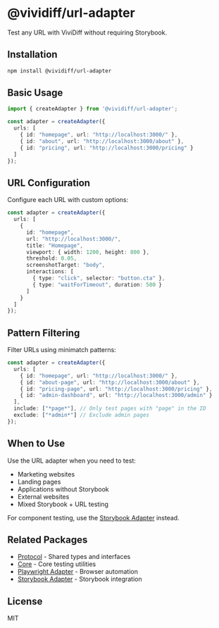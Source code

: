 # @vividiff/url-adapter

Test any URL with ViviDiff without requiring Storybook.

## Installation

```bash
npm install @vividiff/url-adapter
```

## Basic Usage

```typescript
import { createAdapter } from '@vividiff/url-adapter';

const adapter = createAdapter({
  urls: [
    { id: "homepage", url: "http://localhost:3000/" },
    { id: "about", url: "http://localhost:3000/about" },
    { id: "pricing", url: "http://localhost:3000/pricing" }
  ]
});
```

## URL Configuration

Configure each URL with custom options:

```typescript
const adapter = createAdapter({
  urls: [
    {
      id: "homepage",
      url: "http://localhost:3000/",
      title: "Homepage",
      viewport: { width: 1200, height: 800 },
      threshold: 0.05,
      screenshotTarget: "body",
      interactions: [
        { type: "click", selector: "button.cta" },
        { type: "waitForTimeout", duration: 500 }
      ]
    }
  ]
});
```

## Pattern Filtering

Filter URLs using minimatch patterns:

```typescript
const adapter = createAdapter({
  urls: [
    { id: "homepage", url: "http://localhost:3000/" },
    { id: "about-page", url: "http://localhost:3000/about" },
    { id: "pricing-page", url: "http://localhost:3000/pricing" },
    { id: "admin-dashboard", url: "http://localhost:3000/admin" }
  ],
  include: ["*page*"], // Only test pages with "page" in the ID
  exclude: ["*admin*"] // Exclude admin pages
});
```

## When to Use

Use the URL adapter when you need to test:
- Marketing websites
- Landing pages
- Applications without Storybook
- External websites
- Mixed Storybook + URL testing

For component testing, use the [Storybook Adapter](../storybook-adapter/README.md) instead.

## Related Packages

- [Protocol](../protocol/README.md) - Shared types and interfaces
- [Core](../core/README.md) - Core testing utilities
- [Playwright Adapter](../playwright-adapter/README.md) - Browser automation
- [Storybook Adapter](../storybook-adapter/README.md) - Storybook integration

## License

MIT
